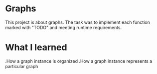# Graphs
This project is about graphs. The task was to implement each function marked with "TODO" and meeting runtime requirements.

# What I learned
.How a graph instance is organized
.How a graph instance represents a particular graph
